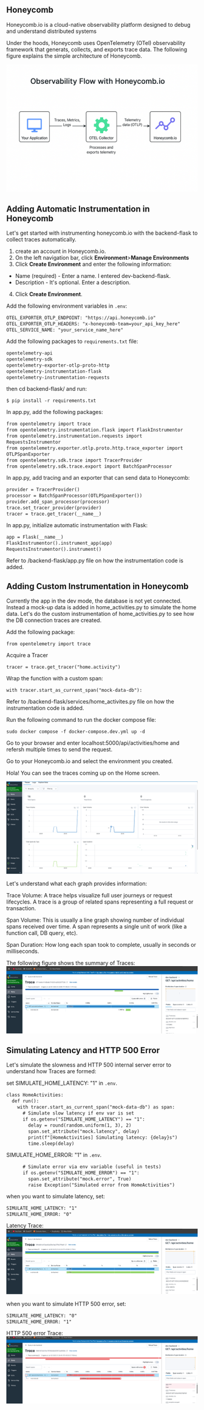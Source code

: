 ## Honeycomb

Honeycomb.io is a cloud-native observability platform designed to debug and understand distributed systems

Under the hoods, Honeycomb uses OpenTelemetry (OTel) observability framework that generats, collects, and exports trace data. The following figure explains the simple architecture of Honeycomb.

![honeycomb.io](images/honeycomb.png)


## Adding Automatic Instrumentation in Honeycomb

Let's get started with instrumenting honeycomb.io with the backend-flask to collect traces automatically.

1. create an account in Honeycomb.io.
2. On the left navigation bar, click **Environment**>**Manage Environments**
3. Click **Create Environment** and enter the following information:
- Name (required) - Enter a name. I entered dev-backend-flask.
- Description - It's optional. Enter a description.
4. Click **Create Environment**.


Add the following environment variables in `.env`:
```
OTEL_EXPORTER_OTLP_ENDPOINT: "https://api.honeycomb.io"
OTEL_EXPORTER_OTLP_HEADERS: "x-honeycomb-team=your_api_key_here"
OTEL_SERVICE_NAME: "your_service_name_here"
```

Add the following packages to `requirements.txt` file:
```
opentelemetry-api 
opentelemetry-sdk 
opentelemetry-exporter-otlp-proto-http 
opentelemetry-instrumentation-flask 
opentelemetry-instrumentation-requests
```

then cd backend-flask/ and run:
```
$ pip install -r requirements.txt
```

In app.py, add the following packages:
```
from opentelemetry import trace
from opentelemetry.instrumentation.flask import FlaskInstrumentor
from opentelemetry.instrumentation.requests import RequestsInstrumentor
from opentelemetry.exporter.otlp.proto.http.trace_exporter import OTLPSpanExporter
from opentelemetry.sdk.trace import TracerProvider
from opentelemetry.sdk.trace.export import BatchSpanProcessor
```

In app.py, add tracing and an exporter that can send data to Honeycomb:
```
provider = TracerProvider()
processor = BatchSpanProcessor(OTLPSpanExporter())
provider.add_span_processor(processor)
trace.set_tracer_provider(provider)
tracer = trace.get_tracer(__name__)
```

In app.py, initialize automatic instrumentation with Flask:
```
app = Flask(__name__)
FlaskInstrumentor().instrument_app(app)
RequestsInstrumentor().instrument()
```

Refer to /backend-flask/app.py file on how the instrumentation code is added.


## Adding Custom Instrumentation in Honeycomb

Currently the app in the dev mode, the database is not yet connected. Instead a mock-up data is added in home_activities.py to simulate the home data. Let's do the custom instrumentation of home_activities.py to see how the DB connection traces are created.

Add the following package:
```
from opentelemetry import trace
```

Acquire a Tracer
```
tracer = trace.get_tracer("home.activity")

```

Wrap the function with a custom span:

```
with tracer.start_as_current_span("mock-data-db"):
```

Refer to /backend-flask/services/home_activites.py file on how the instrumentation code is added.

Run the following command to run the docker compose file:
```
sudo docker compose -f docker-compose.dev.yml up -d
```

Go to your browser and enter localhost:5000/api/activities/home and refersh multiple times to send the request.

Go to your Honeycomb.io and select the environment you created.

Hola! You can see the traces coming up on the Home screen.

![](images/traces.png)

Let's understand what each graph provides information:

Trace Volume: A trace helps visualize full user journeys or request lifecycles. A trace is a group of related spans representing a full request or transaction.

Span Volume: This is usually a line graph showing number of individual spans received over time. A span represents a single unit of work (like a function call, DB query, etc).

Span Duration: How long each span took to complete, usually in seconds or milliseconds.

The following figure shows the summary of Traces:
![](images/trace-summary.png)


## Simulating Latency and HTTP 500 Error

Let's simulate the slowness and HTTP 500 internal server error to understand how Traces are formed:

set SIMULATE_HOME_LATENCY: "1" in `.env`.

```
class HomeActivities:
  def run():
    with tracer.start_as_current_span("mock-data-db") as span:
      # Simulate slow latency if env var is set
      if os.getenv("SIMULATE_HOME_LATENCY") == "1":
        delay = round(random.uniform(1, 3), 2)
        span.set_attribute("mock.latency", delay)
        print(f"[HomeActivities] Simulating latency: {delay}s")
        time.sleep(delay)
``` 

SIMULATE_HOME_ERROR: "1" in `.env`. 


```
      # Simulate error via env variable (useful in tests)
      if os.getenv("SIMULATE_HOME_ERROR") == "1":
        span.set_attribute("mock.error", True)
        raise Exception("Simulated error from HomeActivities")
```        

when you want to simulate latency, set:
```
SIMULATE_HOME_LATENCY: "1"
SIMULATE_HOME_ERROR: "0"
```

Latency Trace:
![](images/latency.png)

when you want to simulate HTTP 500 error, set:
```
SIMULATE_HOME_LATENCY: "0"
SIMULATE_HOME_ERROR: "1"
```

HTTP 500 error Trace:
![](images/http500error.png)
